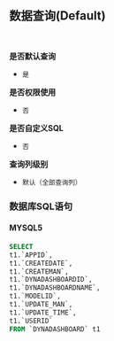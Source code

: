 ## 数据查询(Default) <!-- {docsify-ignore-all} -->



<br>
<p class="panel-title"><b>是否默认查询</b></p>

* `是`

<p class="panel-title"><b>是否权限使用</b></p>

* `否`

<p class="panel-title"><b>是否自定义SQL</b></p>

* `否`

<p class="panel-title"><b>查询列级别</b></p>

* `默认（全部查询列）`




### 数据库SQL语句

#### MYSQL5

```sql
SELECT
t1.`APPID`,
t1.`CREATEDATE`,
t1.`CREATEMAN`,
t1.`DYNADASHBOARDID`,
t1.`DYNADASHBOARDNAME`,
t1.`MODELID`,
t1.`UPDATE_MAN`,
t1.`UPDATE_TIME`,
t1.`USERID`
FROM `DYNADASHBOARD` t1 


```
